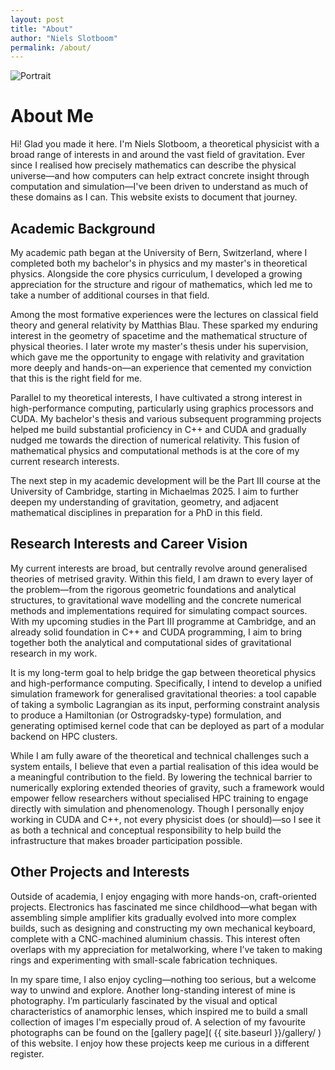 ```yaml
---
layout: post
title: "About"
author: "Niels Slotboom"
permalink: /about/
---
```


<figure style="margin: 0;">
  <img src="{{ site.baseurl }}/assets/portrait.jpg" alt="Portrait" style="max-width:100%; height:auto;">
</figure>

# About Me

Hi! Glad you made it here. I'm Niels Slotboom, a theoretical physicist with a broad range of interests in and around the vast field of gravitation. Ever since I realised how precisely mathematics can describe the physical universe—and how computers can help extract concrete insight through computation and simulation—I've been driven to understand as much of these domains as I can. This website exists to document that journey.

## Academic Background

My academic path began at the University of Bern, Switzerland, where I completed both my bachelor's in physics and my master's in theoretical physics. Alongside the core physics curriculum, I developed a growing appreciation for the structure and rigour of mathematics, which led me to take a number of additional courses in that field.

Among the most formative experiences were the lectures on classical field theory and general relativity by Matthias Blau. These sparked my enduring interest in the geometry of spacetime and the mathematical structure of physical theories. I later wrote my master's thesis under his supervision, which gave me the opportunity to engage with relativity and gravitation more deeply and hands-on—an experience that cemented my conviction that this is the right field for me.

Parallel to my theoretical interests, I have cultivated a strong interest in high-performance computing, particularly using graphics processors and CUDA. My bachelor's thesis and various subsequent programming projects helped me build substantial proficiency in C++ and CUDA and gradually nudged me towards the direction of numerical relativity. This fusion of mathematical physics and computational methods is at the core of my current research interests.

The next step in my academic development will be the Part III course at the University of Cambridge, starting in Michaelmas 2025. I aim to further deepen my understanding of gravitation, geometry, and adjacent mathematical disciplines in preparation for a PhD in this field. 

## Research Interests and Career Vision

My current interests are broad, but centrally revolve around generalised theories of metrised gravity. Within this field, I am drawn to every layer of the problem—from the rigorous geometric foundations and analytical structures, to gravitational wave modelling and the concrete numerical methods and implementations required for simulating compact sources. With my upcoming studies in the Part III programme at Cambridge, and an already solid foundation in C++ and CUDA programming, I aim to bring together both the analytical and computational sides of gravitational research in my work.

It is my long-term goal to help bridge the gap between theoretical physics and high-performance computing. Specifically, I intend to develop a unified simulation framework for generalised gravitational theories: a tool capable of taking a symbolic Lagrangian as its input, performing constraint analysis to produce a Hamiltonian (or Ostrogradsky-type) formulation, and generating optimised kernel code that can be deployed as part of a modular backend on HPC clusters.

While I am fully aware of the theoretical and technical challenges such a system entails, I believe that even a partial realisation of this idea would be a meaningful contribution to the field. By lowering the technical barrier to numerically exploring extended theories of gravity, such a framework would empower fellow researchers without specialised HPC training to engage directly with simulation and phenomenology. Though I personally enjoy working in CUDA and C++, not every physicist does (or should)—so I see it as both a technical and conceptual responsibility to help build the infrastructure that makes broader participation possible.


## Other Projects and Interests

Outside of academia, I enjoy engaging with more hands-on, craft-oriented projects. Electronics has fascinated me since childhood—what began with assembling simple amplifier kits gradually evolved into more complex builds, such as designing and constructing my own mechanical keyboard, complete with a CNC-machined aluminium chassis. This interest often overlaps with my appreciation for metalworking, where I’ve taken to making rings and experimenting with small-scale fabrication techniques.

In my spare time, I also enjoy cycling—nothing too serious, but a welcome way to unwind and explore. Another long-standing interest of mine is photography. I’m particularly fascinated by the visual and optical characteristics of anamorphic lenses, which inspired me to build a small collection of images I'm especially proud of. A selection of my favourite photographs can be found on the [gallery page]( {{ site.baseurl }}/gallery/ ) of this website. I enjoy how these projects keep me curious in a different register.
